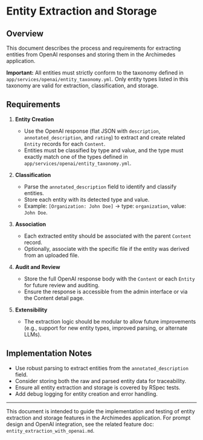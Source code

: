 # Entity Extraction and Storage

## Overview
This document describes the process and requirements for extracting entities from OpenAI responses and storing them in the Archimedes application.

**Important:** All entities must strictly conform to the taxonomy defined in `app/services/openai/entity_taxonomy.yml`. Only entity types listed in this taxonomy are valid for extraction, classification, and storage.

## Requirements

1. **Entity Creation**
   - Use the OpenAI response (flat JSON with `description`, `annotated_description`, and `rating`) to extract and create related `Entity` records for each `Content`.
   - Entities must be classified by type and value, and the type must exactly match one of the types defined in `app/services/openai/entity_taxonomy.yml`.

2. **Classification**
   - Parse the `annotated_description` field to identify and classify entities.
   - Store each entity with its detected type and value.
   - Example: `[Organization: John Doe]` → type: `organization`, value: `John Doe`.

3. **Association**
   - Each extracted entity should be associated with the parent `Content` record.
   - Optionally, associate with the specific file if the entity was derived from an uploaded file.

4. **Audit and Review**
   - Store the full OpenAI response body with the `Content` or each `Entity` for future review and auditing.
   - Ensure the response is accessible from the admin interface or via the Content detail page.

5. **Extensibility**
   - The extraction logic should be modular to allow future improvements (e.g., support for new entity types, improved parsing, or alternate LLMs).

## Implementation Notes
- Use robust parsing to extract entities from the `annotated_description` field.
- Consider storing both the raw and parsed entity data for traceability.
- Ensure all entity extraction and storage is covered by RSpec tests.
- Add debug logging for entity creation and error handling.

---

This document is intended to guide the implementation and testing of entity extraction and storage features in the Archimedes application. For prompt design and OpenAI integration, see the related feature doc: `entity_extraction_with_openai.md`.
